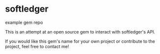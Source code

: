 # softledger
example gem repo

This is an attempt at an open source gem to interact with softledger's API.

If you would like this gem's name for your own project or contribute to the project, feel free to contact me!
